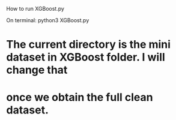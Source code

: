 How to run XGBoost.py

On terminal:
python3 XGBoost.py

# The current directory is the mini dataset in XGBoost folder. I will change that
# once we obtain the full clean dataset.
